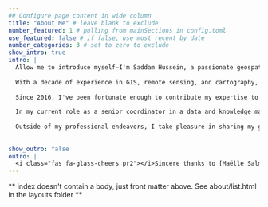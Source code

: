 ```yaml
---
## Configure page content in wide column
title: "About Me" # leave blank to exclude
number_featured: 1 # pulling from mainSections in config.toml
use_featured: false # if false, use most recent by date
number_categories: 3 # set to zero to exclude
show_intro: true
intro: |
  Allow me to introduce myself—I'm Saddam Hussein, a passionate geospatial analyst and evangelist, remote sensing specialist, and a wildlife conservationist.
  
  With a decade of experience in GIS, remote sensing, and cartography, I've had the privilege of working with a diverse range of geospatial data. From analyzing satellite imagery to utilizing cutting-edge software like ArcGIS, eCognition Developer, and ENVI, as well as mastering open-source tools like QGIS, R programming, and Google Earth Engine, I've honed my skills in geospatial data analysis.
  
  Since 2016, I've been fortunate enough to contribute my expertise to [a non-profit organization focused on wildlife conservation](https://indonesia.wcs.org/). Over the past few years, I've immersed myself in the realm of ecological modeling and species distribution analysis, using statistical techniques and the versatile R programming language. Through this work, I've gained valuable insights into protected area patrol data, biodiversity monitoring, and human-wildlife conflict data, collected since 2008.
  
  In my current role as a senior coordinator in a data and knowledge management unit, I ensure that every piece of field data is accurately collected and meticulously transformed into actionable information. It's immensely fulfilling to witness how this knowledge supports our organization in evaluating and planning effective conservation strategies.
  
  Outside of my professional endeavors, I take pleasure in sharing my geospatial expertise [through engaging writings](/blogs). I belief that a broader understanding of geospatial data and analysis can greatly benefit individuals across various fields and areas of expertise. I am convinced that embracing geospatial insights is crucial for fostering harmony between humans, nature, and the creation of a sustainable environment, ultimately leading to a better world.
  
  
show_outro: false
outro: |
  <i class="fas fa-glass-cheers pr2"></i>Sincere thanks to [Maëlle Salmon](https://masalmon.eu/) for her help naming this Hugo theme!
---
```


** index doesn't contain a body, just front matter above.
See about/list.html in the layouts folder **